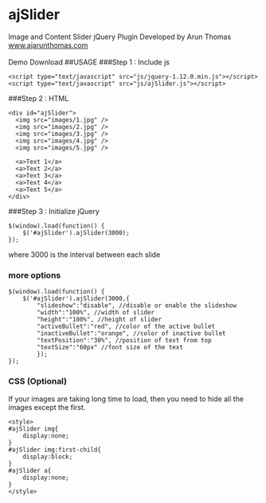 # ajSlider
Image and Content Slider jQuery Plugin
Developed by Arun Thomas
www.ajarunthomas.com
<br>
<br>
<a href="http://www.ajarunthomas.com/jquery/ajSlider/demo/" target="_blank" style="text-decoration:none">Demo</a>
<a download href="http://www.ajarunthomas.com/files/ajSlider.js" target="_blank" style="text-decoration:none">Download</a>
##USAGE
###Step 1 : Include js
```
<script type="text/javascript" src="js/jquery-1.12.0.min.js"></script>
<script type="text/javascript" src="js/ajSlider.js"></script>
```
###Step 2 : HTML
```
<div id="ajSlider">
  <img src="images/1.jpg" />
  <img src="images/2.jpg" />
  <img src="images/3.jpg" />
  <img src="images/4.jpg" />
  <img src="images/5.jpg" />
  
  <a>Text 1</a>
  <a>Text 2</a>
  <a>Text 3</a>
  <a>Text 4</a>
  <a>Text 5</a>
</div>
```
###Step 3 : Initialize jQuery
```
$(window).load(function() {
    $('#ajSlider').ajSlider(3000);
});
```
where 3000 is the interval between each slide
### more options
```
$(window).load(function() {
    $('#ajSlider').ajSlider(3000,{
		"slideshow":"disable", //disable or enable the slideshow
		"width":"100%", //width of slider
		"height":"100%", //height of slider
		"activeBullet":"red", //color of the active bullet
		"inactiveBullet":"orange", //color of inactive bullet
		"textPosition":"30%", //position of text from top
		"textSize":"60px" //font size of the text
		});
});
```
### CSS (Optional)
If your images are taking long time to load, then you need to hide all the images except the first.
<br>
```
<style>	
#ajSlider img{	
 	display:none;	
}	
#ajSlider img:first-child{	
 	display:block;	
}	
#ajSlider a{	
 	display:none;	
}	
</style>
```
